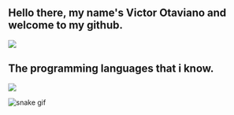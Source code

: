 ## Hello there, my name's Victor Otaviano and welcome to my github.

<div>
  <a href="https://github.com/Espadasin">
    <img src="https://github-readme-stats.vercel.app/api?username=espadasin&show_icons=true&theme=dark#gh-dark-mode-only)](https://github.com/anuraghazra/github-readme-stats#gh-dark-mode-only">
  </a>
</div>

## The programming languages that i know.

<div>
  <img src="https://skillicons.dev/icons?i=js,html,css,godot,cpp,nodejs,mysql,php"> 
</div>

![snake gif](https://github.com/YOUR_USERNAME/YOUR_USERNAME/blob/output/github-contribution-grid-snake.gif)
